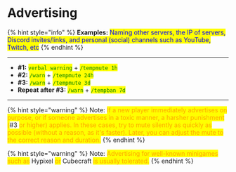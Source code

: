 # Advertising

{% hint style="info" %}
**Examples:** <mark style="color:blue;">Naming other servers, the IP of servers, Discord invites/links, and personal (social) channels such as YouTube, Twitch, etc</mark>
{% endhint %}

***

* **#1:** <mark style="color:green;">`verbal warning`</mark> + <mark style="color:green;">`/tempmute 1h`</mark>
* **#2:** <mark style="color:green;">`/warn`</mark> + <mark style="color:green;">`/tempmute 24h`</mark>
* **#3:** <mark style="color:green;">`/warn`</mark> + <mark style="color:green;">`/tempmute 3d`</mark>
* **Repeat after #3:** <mark style="color:green;">`/warn`</mark> + <mark style="color:green;">`/tempban 7d`</mark>

***

{% hint style="warning" %}
Note: <mark style="color:orange;">If a new player immediately advertises on purpose, or if someone advertises in a toxic manner, a harsher punishment (</mark>#3 <mark style="color:orange;">or higher) applies. In these cases, try to mute silently as quickly as possible (without a reason, as it's faster). Later, you can adjust the mute to the correct reason and duration.</mark>
{% endhint %}

{% hint style="warning" %}
Note: <mark style="color:orange;">Advertising for well-known minigames such as</mark> Hypixel <mark style="color:orange;">or</mark> Cubecraft <mark style="color:orange;">is usually tolerated.</mark>
{% endhint %}
